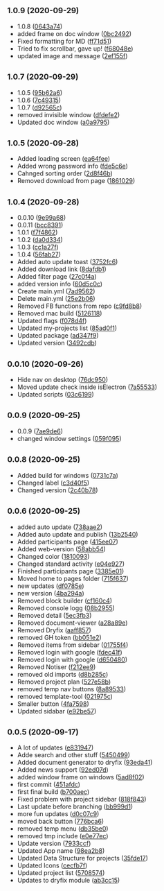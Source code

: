 ## <small>1.0.9 (2020-09-29)</small>

* 1.0.8 ([0643a74](https://github.com/dry-it/systep/commit/0643a74))
* added frame on doc window ([0bc2492](https://github.com/dry-it/systep/commit/0bc2492))
* Fixed formatting for MD ([ff71d51](https://github.com/dry-it/systep/commit/ff71d51))
* Tried to fix scrollbar, gave up! ([f68048e](https://github.com/dry-it/systep/commit/f68048e))
* updated image and message ([2ef155f](https://github.com/dry-it/systep/commit/2ef155f))



## <small>1.0.7 (2020-09-29)</small>

* 1.0.5 ([95b62a6](https://github.com/dry-it/systep/commit/95b62a6))
* 1.0.6 ([7c49315](https://github.com/dry-it/systep/commit/7c49315))
* 1.0.7 ([d92565c](https://github.com/dry-it/systep/commit/d92565c))
* removed invisible window ([dfdefe2](https://github.com/dry-it/systep/commit/dfdefe2))
* Updated doc window ([a0a9795](https://github.com/dry-it/systep/commit/a0a9795))



## <small>1.0.5 (2020-09-28)</small>

* Added loading screen ([ea64fee](https://github.com/dry-it/systep/commit/ea64fee))
* Added wrong password info ([fde5c6e](https://github.com/dry-it/systep/commit/fde5c6e))
* Cahnged sorting order ([2d8f46b](https://github.com/dry-it/systep/commit/2d8f46b))
* Removed download from page ([1861029](https://github.com/dry-it/systep/commit/1861029))



## <small>1.0.4 (2020-09-28)</small>

* 0.0.10 ([9e99a68](https://github.com/dry-it/systep/commit/9e99a68))
* 0.0.11 ([bcc8391](https://github.com/dry-it/systep/commit/bcc8391))
* 1.0.1 ([f7f4862](https://github.com/dry-it/systep/commit/f7f4862))
* 1.0.2 ([da0d334](https://github.com/dry-it/systep/commit/da0d334))
* 1.0.3 ([cc1a27f](https://github.com/dry-it/systep/commit/cc1a27f))
* 1.0.4 ([56fab27](https://github.com/dry-it/systep/commit/56fab27))
* Added auto update toast ([3752fc6](https://github.com/dry-it/systep/commit/3752fc6))
* Added download link ([8dafdb1](https://github.com/dry-it/systep/commit/8dafdb1))
* Added filter page ([27c0f4a](https://github.com/dry-it/systep/commit/27c0f4a))
* added version info ([60d5c0c](https://github.com/dry-it/systep/commit/60d5c0c))
* Create main.yml ([7ad9562](https://github.com/dry-it/systep/commit/7ad9562))
* Delete main.yml ([25e2b06](https://github.com/dry-it/systep/commit/25e2b06))
* Removed FB functions from repo ([c9fd8b8](https://github.com/dry-it/systep/commit/c9fd8b8))
* Removed mac build ([5126118](https://github.com/dry-it/systep/commit/5126118))
* Updated flags ([f078d4f](https://github.com/dry-it/systep/commit/f078d4f))
* Updated my-projects list ([85ad0f1](https://github.com/dry-it/systep/commit/85ad0f1))
* Updated package ([ad347f9](https://github.com/dry-it/systep/commit/ad347f9))
* Updated version ([3492cdb](https://github.com/dry-it/systep/commit/3492cdb))



## <small>0.0.10 (2020-09-26)</small>

* Hide nav on desktop ([76dc950](https://github.com/dry-it/systep/commit/76dc950))
* Moved update check inside isElectron ([7a55533](https://github.com/dry-it/systep/commit/7a55533))
* Updated scripts ([03c6199](https://github.com/dry-it/systep/commit/03c6199))



## <small>0.0.9 (2020-09-25)</small>

* 0.0.9 ([7ae9de6](https://github.com/dry-it/systep/commit/7ae9de6))
* changed window settings ([059f095](https://github.com/dry-it/systep/commit/059f095))



## <small>0.0.8 (2020-09-25)</small>

* Added build for windows ([0731c7a](https://github.com/dry-it/systep/commit/0731c7a))
* Changed label ([c3d40f5](https://github.com/dry-it/systep/commit/c3d40f5))
* Changed version ([2c40b78](https://github.com/dry-it/systep/commit/2c40b78))



## <small>0.0.6 (2020-09-25)</small>

* added auto update ([738aae2](https://github.com/dry-it/systep/commit/738aae2))
* Added auto update and publish ([13b2540](https://github.com/dry-it/systep/commit/13b2540))
* Added participants page ([415ee07](https://github.com/dry-it/systep/commit/415ee07))
* Added web-version ([58abb54](https://github.com/dry-it/systep/commit/58abb54))
* Changed color ([1810093](https://github.com/dry-it/systep/commit/1810093))
* Changed standard activity ([e04e927](https://github.com/dry-it/systep/commit/e04e927))
* Finished participants page ([3385e01](https://github.com/dry-it/systep/commit/3385e01))
* Moved home to pages folder ([715f637](https://github.com/dry-it/systep/commit/715f637))
* new updates ([df0785e](https://github.com/dry-it/systep/commit/df0785e))
* new version ([4ba294a](https://github.com/dry-it/systep/commit/4ba294a))
* Removed block builder ([cf160c4](https://github.com/dry-it/systep/commit/cf160c4))
* Removed console logg ([08b2955](https://github.com/dry-it/systep/commit/08b2955))
* Removed detail ([5ec3fb3](https://github.com/dry-it/systep/commit/5ec3fb3))
* Removed document-viewer ([a28a89e](https://github.com/dry-it/systep/commit/a28a89e))
* Removed Dryfix ([aaff857](https://github.com/dry-it/systep/commit/aaff857))
* removed GH token ([bb051e2](https://github.com/dry-it/systep/commit/bb051e2))
* Removed items from sidebar ([01755f4](https://github.com/dry-it/systep/commit/01755f4))
* Removed login with google ([fdec41f](https://github.com/dry-it/systep/commit/fdec41f))
* Removed login with google ([d650480](https://github.com/dry-it/systep/commit/d650480))
* Removed Notiser ([f212ee9](https://github.com/dry-it/systep/commit/f212ee9))
* removed old imports ([d8b285c](https://github.com/dry-it/systep/commit/d8b285c))
* Removed project plan ([527e58b](https://github.com/dry-it/systep/commit/527e58b))
* removed temp nav buttons ([8a89533](https://github.com/dry-it/systep/commit/8a89533))
* removed template-tool ([021975c](https://github.com/dry-it/systep/commit/021975c))
* Smaller button ([4fa7598](https://github.com/dry-it/systep/commit/4fa7598))
* Updated sidabar ([e92be57](https://github.com/dry-it/systep/commit/e92be57))



## <small>0.0.5 (2020-09-17)</small>

* A lot of updates ([e831947](https://github.com/dry-it/systep/commit/e831947))
* Adde search and other stuff ([5450499](https://github.com/dry-it/systep/commit/5450499))
* Added document generator to dryfix ([93eda41](https://github.com/dry-it/systep/commit/93eda41))
* Added news support ([92ed07d](https://github.com/dry-it/systep/commit/92ed07d))
* added window frame on windows ([5ad8f02](https://github.com/dry-it/systep/commit/5ad8f02))
* first commit ([451afdc](https://github.com/dry-it/systep/commit/451afdc))
* first final build ([b700aec](https://github.com/dry-it/systep/commit/b700aec))
* Fixed problem with project sidebar ([818f843](https://github.com/dry-it/systep/commit/818f843))
* Last update before branching ([bb999d1](https://github.com/dry-it/systep/commit/bb999d1))
* more fun updates ([d0c07c9](https://github.com/dry-it/systep/commit/d0c07c9))
* moved back button ([776bca6](https://github.com/dry-it/systep/commit/776bca6))
* removed temp menu ([db35be0](https://github.com/dry-it/systep/commit/db35be0))
* removed tmp include ([e0e77ec](https://github.com/dry-it/systep/commit/e0e77ec))
* Update version ([7933ccf](https://github.com/dry-it/systep/commit/7933ccf))
* Updated App name ([98ea2b8](https://github.com/dry-it/systep/commit/98ea2b8))
* Updated Data Structure for projects ([35fde17](https://github.com/dry-it/systep/commit/35fde17))
* Updated Icons ([cecfb7f](https://github.com/dry-it/systep/commit/cecfb7f))
* Updated project list ([5708574](https://github.com/dry-it/systep/commit/5708574))
* Updates to dryfix module ([ab3cc15](https://github.com/dry-it/systep/commit/ab3cc15))



